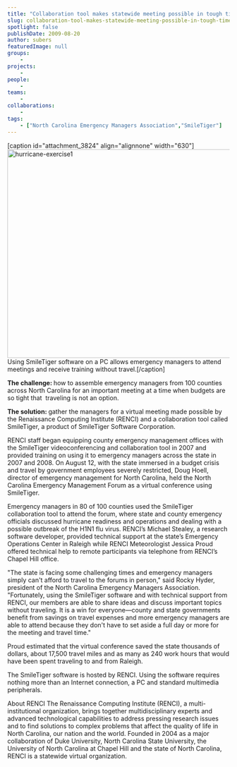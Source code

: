 ```yaml
---
title: "Collaboration tool makes statewide meeting possible in tough times"
slug: collaboration-tool-makes-statewide-meeting-possible-in-tough-times
spotlight: false
publishDate: 2009-08-20
author: subers
featuredImage: null
groups:
    - 
projects:
    - 
people:
    - 
teams: 
    - 
collaborations:
    - 
tags:
    - ["North Carolina Emergency Managers Association","SmileTiger"]
---
```

[caption id="attachment_3824" align="alignnone" width="630"]<a href="http://www.renci.org/wp-content/uploads/2009/06/hurricane-exercise1.jpg"><img class="wp-image-3824 size-full" title="hurricane-exercise1" src="http://www.renci.org/wp-content/uploads/2009/06/hurricane-exercise1.jpg" alt="hurricane-exercise1" width="630" height="473" /></a> Using SmileTiger software on a PC allows emergency managers to attend meetings and receive training without travel.[/caption]

<strong>The challenge: </strong>how to assemble emergency managers from 100 counties across North Carolina for an important meeting at a time when budgets are so tight that  traveling is not an option.

<strong>The solution: </strong>gather the managers for a virtual meeting made possible by the Renaissance Computing Institute (RENCI) and a collaboration tool called SmileTiger, a product of SmileTiger Software Corporation.<!--more-->

RENCI staff began equipping county emergency management offices with the SmileTiger videoconferencing and collaboration tool in 2007 and provided training on using it to emergency managers across the state in 2007 and 2008. On August 12, with the state immersed in a budget crisis and travel by government employees severely restricted, Doug Hoell, director of emergency management for North Carolina, held the North Carolina Emergency Management Forum as a virtual conference using SmileTiger.

Emergency managers in 80 of 100 counties used the SmileTiger collaboration tool to attend the forum, where state and county emergency officials discussed hurricane readiness and operations and dealing with a possible outbreak of the H1N1 flu virus. RENCI’s Michael Stealey, a research software developer, provided technical support at the state’s Emergency Operations Center in Raleigh while RENCI Meteorologist Jessica Proud offered technical help to remote participants via telephone from RENCI’s Chapel Hill office.

"The state is facing some challenging times and emergency managers simply can't afford to travel to the forums in person," said Rocky Hyder, president of the North Carolina Emergency Managers Association. "Fortunately, using the SmileTiger software and with technical support from RENCI, our members are able to share ideas and discuss important topics without traveling. It is a win for everyone—county and state governments benefit from savings on travel expenses and more emergency managers are able to attend because they don't have to set aside a full day or more for the meeting and travel time."

Proud estimated that the virtual conference saved the state thousands of dollars, about 17,500 travel miles and as many as 240 work hours that would have been spent traveling to and from Raleigh.

The SmileTiger software is hosted by RENCI. Using the software requires nothing more than an Internet connection, a PC and standard multimedia peripherals.

<span class="head2">About RENCI</span>
The Renaissance Computing Institute (RENCI), a multi-institutional organization, brings together multidisciplinary experts and advanced technological capabilities to address pressing research issues and to find solutions to complex problems that affect the quality of life in North Carolina, our nation and the world. Founded in 2004 as a major collaboration of Duke University, North Carolina State University, the University of North Carolina at Chapel Hill and the state of North Carolina, RENCI is a statewide virtual organization.
